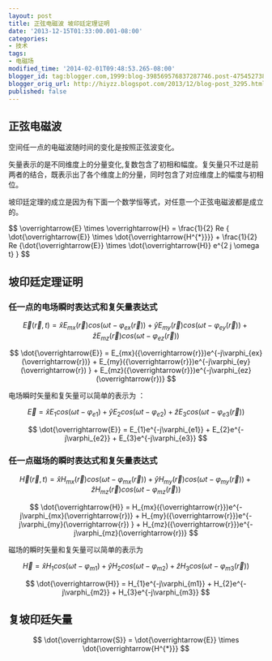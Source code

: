 ```yaml
---
layout: post
title: 正弦电磁波 坡印廷定理证明
date: '2013-12-15T01:33:00.001-08:00'
categories: 
- 技术
tags:
- 电磁场
modified_time: '2014-02-01T09:48:53.265-08:00'
blogger_id: tag:blogger.com,1999:blog-398569576837287746.post-4754527380927536252
blogger_orig_url: http://hiyzz.blogspot.com/2013/12/blog-post_3295.html
published: false
---
```


## 正弦电磁波

空间任一点的电磁波随时间的变化是按照正弦波变化。

矢量表示的是不同维度上的分量变化,复数包含了初相和幅度。复矢量只不过是前两者的结合，既表示出了各个维度上的分量，同时包含了对应维度上的幅度与初相位。

坡印廷定理的成立是因为有下面一个数学恒等式，对任意一个正弦电磁波都是成立的。

$$
\overrightarrow{E} \times \overrightarrow{H} = \frac{1}{2} Re \{ \dot{\overrightarrow{E}} \times \dot{\overrightarrow{H^{*}}}\} + \frac{1}{2} Re \{\dot{\overrightarrow{E}} \times \dot{\overrightarrow{H}} e^{2 j \omega t} }
$$

## 坡印廷定理证明

### 任一点的电场瞬时表达式和复矢量表达式

$$
\overrightarrow{E}(\overrightarrow{r},t) = \widehat{x}E_{mx}(\overrightarrow{r})cos(\omega t - \varphi_{ex}(\overrightarrow{r})) + \widehat{y}E_{my}(\overrightarrow{r})cos(\omega t - \varphi_{ey}(\overrightarrow{r})) + \widehat{z}E_{mz}(\overrightarrow{r})cos(\omega t - \varphi_{ez}(\overrightarrow{r}))
$$

$$
\dot{\overrightarrow{E}} = E_{mx}({\overrightarrow{r}})e^{-j\varphi_{ex}(\overrightarrow{r})} + E_{my}({\overrightarrow{r}})e^{-j\varphi_{ey}(\overrightarrow{r}) } + E_{mz}({\overrightarrow{r}})e^{-j\varphi_{ez}(\overrightarrow{r})}
$$

电场瞬时矢量和复矢量可以简单的表示为 ：

$$
\overrightarrow{E} = \widehat{x}E_{1}cos(\omega t - \varphi_{e1}) + \widehat{y}E_{2}cos(\omega t - \varphi_{e2}) + \widehat{z}E_{3}cos(\omega t - \varphi_{e3}(\overrightarrow{r}))
$$

$$
\dot{\overrightarrow{E}} = E_{1}e^{-j\varphi_{e1}} + E_{2}e^{-j\varphi_{e2}} + E_{3}e^{-j\varphi_{e3}}
$$

### 任一点磁场的瞬时表达式和复矢量表达式

$$
\overrightarrow{H}(\overrightarrow{r},t) = \widehat{x}H_{mx}(\overrightarrow{r})cos(\omega t - \varphi_{mx}(\overrightarrow{r})) + \widehat{y}H_{my}(\overrightarrow{r})cos(\omega t - \varphi_{my}(\overrightarrow{r})) + \widehat{z}H_{mz}(\overrightarrow{r})cos(\omega t - \varphi_{mz}(\overrightarrow{r}))
$$

$$
\dot{\overrightarrow{H}} = H_{mx}({\overrightarrow{r}})e^{-j\varphi_{mx}(\overrightarrow{r})} + H_{my}({\overrightarrow{r}})e^{-j\varphi_{my}(\overrightarrow{r}) } + H_{mz}({\overrightarrow{r}})e^{-j\varphi_{mz}(\overrightarrow{r})}
$$

磁场的瞬时矢量和复矢量可以简单的表示为

$$
\overrightarrow{H} = \widehat{x}H_{1}cos(\omega t - \varphi_{m1}) + \widehat{y}H_{2}cos(\omega t - \varphi_{m2}) + \widehat{z}H_{3}cos(\omega t - \varphi_{m3}(\overrightarrow{r}))
$$

$$
\dot{\overrightarrow{H}} = H_{1}e^{-j\varphi_{m1}} + H_{2}e^{-j\varphi_{m2}} + H_{3}e^{-j\varphi_{m3}}
$$


## 复坡印廷矢量



$$
\dot{\overrightarrow{S}} = \dot{\overrightarrow{E}} \times \dot{\overrightarrow{H^{*}}}
$$
